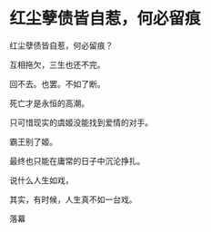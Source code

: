 # 红尘孽债皆自惹，何必留痕

红尘孽债皆自惹，何必留痕？

互相拖欠，三生也还不完。

回不去。也罢。不如了断。

死亡才是永恒的高潮。



只可惜现实的虞姬没能找到爱情的对手。

霸王别了姬。

最终也只能在庸常的日子中沉沦挣扎。



说什么人生如戏，

其实，有时候，人生真不如一台戏。



落幕